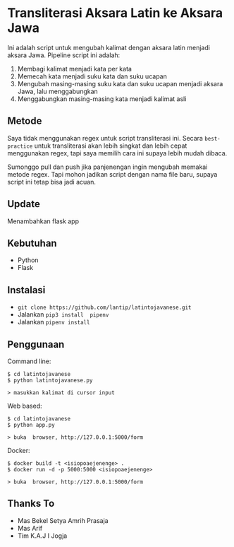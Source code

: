 Transliterasi Aksara Latin ke Aksara Jawa
===
Ini adalah script untuk mengubah kalimat dengan aksara latin menjadi aksara Jawa.
Pipeline script ini adalah:
1. Membagi kalimat menjadi kata per kata
2. Memecah kata menjadi suku kata dan suku ucapan
3. Mengubah masing-masing suku kata dan suku ucapan menjadi aksara Jawa, lalu menggabungkan
4. Menggabungkan masing-masing kata menjadi kalimat asli

Metode
---
Saya tidak menggunakan regex untuk script transliterasi ini. 
Secara `best-practice` untuk transliterasi akan lebih singkat dan lebih cepat menggunakan regex, 
tapi saya memilih cara ini supaya lebih mudah dibaca. 

Sumonggo pull dan push jika panjenengan ingin mengubah memakai metode regex. Tapi mohon jadikan script dengan nama file baru,
supaya script ini tetap bisa jadi acuan.

Update
---
Menambahkan flask app

Kebutuhan
---
- Python
- Flask

Instalasi
---
- `git clone https://github.com/lantip/latintojavanese.git`
- Jalankan `pip3 install  pipenv`
- Jalankan `pipenv install`


Penggunaan
---
Command line:

    $ cd latintojavanese
    $ python latintojavanese.py
    
    > masukkan kalimat di cursor input

Web based:

    $ cd latintojavanese
    $ python app.py
    
    > buka  browser, http://127.0.0.1:5000/form

Docker:

    $ docker build -t <isiopoaejenenge> .
    $ docker run -d -p 5000:5000 <isiopoaejenenge>

    > buka  browser, http://127.0.0.1:5000/form



Thanks To
---
- Mas Bekel Setya Amrih Prasaja
- Mas Arif
- Tim K.A.J I Jogja